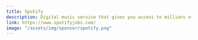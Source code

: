 ```yaml
---
title: Spotify
description: Digital music service that gives you access to millions of songs
link: https://www.spotifyjobs.com/
image: "/assets/img/sponsor/spotify.png"
---
```

